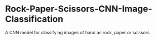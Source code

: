 # Rock-Paper-Scissors-CNN-Image-Classification
A CNN model for classifying images of hand as rock, paper or scissors
